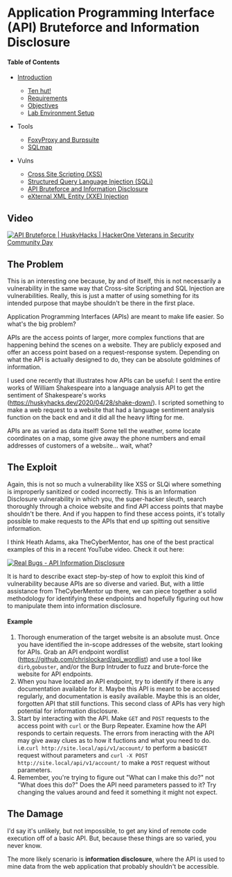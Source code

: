 # Application Programming Interface (API) Bruteforce and Information Disclosure
#### Table of Contents  
- [Introduction](../index.md) 
  - [Ten hut!](../index.md#ten-hut)
  - [Requirements](../index.md#requirements) 
  - [Objectives](../index.md#objectives)  
  - [Lab Environment Setup](../index.md#lab-environment-setup)
- Tools
  - [FoxyProxy and Burpsuite](/tools/burpsuite)
  - [SQLmap](/tools/sqlmap)
- Vulns
  - [Cross Site Scripting (XSS)](/vulns/xss)
  - [Structured Query Language Injection (SQLi)](/vulns/sqli)
  - [API Bruteforce and Information Disclosure](/vulns/api)
  - [eXternal XML Entity (XXE) Injection](/vulns/xxe)
  
  <!-- toc -->
## Video
[![API Bruteforce | HuskyHacks | HackerOne Veterans in Security Community Day](http://img.youtube.com/vi/ShFalzCf8PQ/0.jpg)](http://www.youtube.com/watch?v=ShFalzCf8PQ "API Bruteforce | HuskyHacks | HackerOne Veterans in Security Community Day")

## The Problem
This is an interesting one because, by and of itself, this is not necessarily a vulnerability in the same way that Cross-site Scripting and SQL Injection are vulnerabilities. Really, this is just a matter of using something for its intended purpose that maybe shouldn't be there in the first place.

Application Programming Interfaces (APIs) are meant to make life easier. So what's the big problem?

APIs are the access points of larger, more complex functions that are happening behind the scenes on a website. They are publicly exposed and offer an access point based on a request-response system. Depending on what the API is actually designed to do, they can be absolute goldmines of information. 

I used one recently that illustrates how APIs can be useful: I sent the entire works of William Shakespeare into a language analysis API to get the sentiment of Shakespeare's works (https://huskyhacks.dev/2020/04/28/shake-down/). I scripted something to make a web request to a website that had a language sentiment analysis function on the back end and it did all the heavy lifting for me. 

APIs are as varied as data itself! Some tell the weather, some locate coordinates on a map, some give away the phone numbers and email addresses of customers of a website... wait, what?

## The Exploit
Again, this is not so much a vulnerability like XSS or SLQi where something is improperly sanitized or coded incorrectly. This is an Information Disclosure vulnerability in which you, the super-hacker sleuth, search thoroughly through a choice website and find API access points that maybe shouldn't be there. And if you happen to find these access points, it's totally possible to make requests to the APIs that end up spitting out sensitive information.

I think Heath Adams, aka TheCyberMentor, has one of the best practical examples of this in a recent YouTube video. Check it out here:

[![Real Bugs - API Information Disclosure](http://img.youtube.com/vi/X_JTdIkfKow/0.jpg)](http://www.youtube.com/watch?v=X_JTdIkfKow "Real Bugs - API Information Disclosure")

It is hard to describe exact step-by-step of how to exploit this kind of vulnerability because APIs are so diverse and varied. But, with a little assistance from TheCyberMentor up there, we can piece together a solid methodology for identifying these endpoints and hopefully figuring out how to manipulate them into information disclosure.

#### Example 

1. Thorough enumeration of the target website is an absolute must. Once you have identified the in-scope addresses of the website, start looking for APIs. Grab an API endpoint wordlist (https://github.com/chrislockard/api_wordlist) and use a tool like `dirb`,`gobuster`, and/or the Burp Intruder to fuzz and brute-force the website for API endpoints.
2. When you have located an API endpoint, try to identify if there is any documentation available for it. Maybe this API is meant to be accessed regularly, and documentation is easily available. Maybe this is an older, forgotten API that still functions. This second class of APIs has very high potential for information disclosure.
3. Start by interacting with the API. Make `GET` and `POST` requests to the access point with `curl` or the Burp Repeater. Examine how the API responds to certain requests. The errors from ineracting with the API may give away clues as to how it fuctions and what you need to do.
i.e.`curl http://site.local/api/v1/account/` to perform a basic`GET` request without parameters and `curl -X POST http://site.local/api/v1/account/` to make a `POST` request without parameters.
4. Remember, you're trying to figure out "What can I make this do?" not "What does this do?" Does the API need parameters passed to it? Try changing the values around and feed it something it might not expect.

## The Damage
I'd say it's unlikely, but not impossible, to get any kind of remote code execution off of a basic API. But, because these things are so varied, you never know.

The more likely scenario is **information disclosure**, where the API is used to mine data from the web application that probably shouldn't be accessible.
